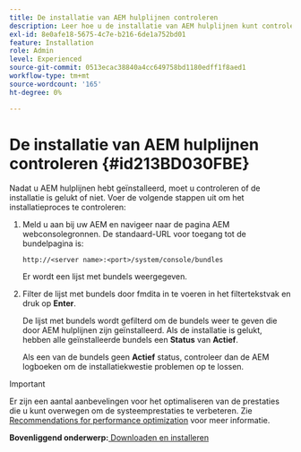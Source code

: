 ```yaml
---
title: De installatie van AEM hulplijnen controleren
description: Leer hoe u de installatie van AEM hulplijnen kunt controleren
exl-id: 8e0afe18-5675-4c7e-b216-6de1a752bd01
feature: Installation
role: Admin
level: Experienced
source-git-commit: 0513ecac38840a4cc649758bd1180edff1f8aed1
workflow-type: tm+mt
source-wordcount: '165'
ht-degree: 0%

---
```


# De installatie van AEM hulplijnen controleren {#id213BD030FBE}

Nadat u AEM hulplijnen hebt geïnstalleerd, moet u controleren of de installatie is gelukt of niet. Voer de volgende stappen uit om het installatieproces te controleren:

1. Meld u aan bij uw AEM en navigeer naar de pagina AEM webconsolegronnen. De standaard-URL voor toegang tot de bundelpagina is:

   ```http
   http://<server name>:<port>/system/console/bundles
   ```

   Er wordt een lijst met bundels weergegeven.

1. Filter de lijst met bundels door fmdita in te voeren in het filtertekstvak en druk op **Enter**.

   De lijst met bundels wordt gefilterd om de bundels weer te geven die door AEM hulplijnen zijn geïnstalleerd. Als de installatie is gelukt, hebben alle geïnstalleerde bundels een **Status** van **Actief**.

   Als een van de bundels geen **Actief** status, controleer dan de AEM logboeken om de installatiekwestie problemen op te lossen.


>[!IMPORTANT]
>
> Er zijn een aantal aanbevelingen voor het optimaliseren van de prestaties die u kunt overwegen om de systeemprestaties te verbeteren. Zie [Recommendations for performance optimization](download-install-recommend-perf-optimiz.md#) voor meer informatie.

**Bovenliggend onderwerp:**[ Downloaden en installeren](download-install.md)
